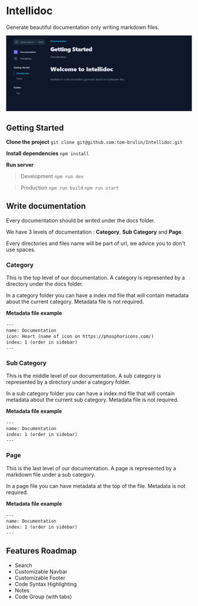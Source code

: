 # Intellidoc

Generate beautiful documentation only writing markdown files.

![Preview](preview.png)

## Getting Started

**Clone the project**
`git clone git@github.com:tom-brulin/Intellidoc.git`

**Install dependencies**
`npm install`

**Run server**

> Development
> `npm run dev`

> Production
> `npm run build`
> `npm run start`

## Write documentation

Every documentation should be writed under the docs folder.

We have 3 levels of documentation : **Category**, **Sub Category** and **Page**.

Every directories and files name will be part of url, we advice you to don't use spaces.

### Category

This is the top level of our documentation.
A category is represented by a directory under the docs folder.

In a category folder you can have a index.md file that will contain metadata about the current category. Metadata file is not required.

**Metadata file example**
```
---
name: Documentation
icon: Heart (name of icon on https://phosphoricons.com/)
index: 1 (order in sidebar)
---
```

### Sub Category

This is the middle level of our documentation.
A sub category is represented by a directory under a category folder.

In a sub category folder you can have a index.md file that will contain metadata about the current sub category. Metadata file is not required.

**Metadata file example**
```
---
name: Documentation
index: 1 (order in sidebar)
---
```

### Page

This is the last level of our documentation.
A page is represented by a markdown file under a sub category.

In a page file you can have metadata at the top of the file. Metadata is not required.

**Metadata file example**
```
---
name: Documentation
index: 1 (order in sidebar)
---
```

## Features Roadmap

- Search
- Customizable Navbar
- Customizable Footer
- Code Syntax Highlighting
- Notes
- Code Group (with tabs)